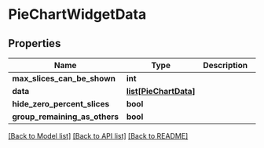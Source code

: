 # PieChartWidgetData

## Properties
Name | Type | Description | Notes
------------ | ------------- | ------------- | -------------
**max_slices_can_be_shown** | **int** |  | [optional] 
**data** | [**list[PieChartData]**](PieChartData.md) |  | [optional] 
**hide_zero_percent_slices** | **bool** |  | [optional] 
**group_remaining_as_others** | **bool** |  | [optional] 

[[Back to Model list]](../README.md#documentation-for-models) [[Back to API list]](../README.md#documentation-for-api-endpoints) [[Back to README]](../README.md)


